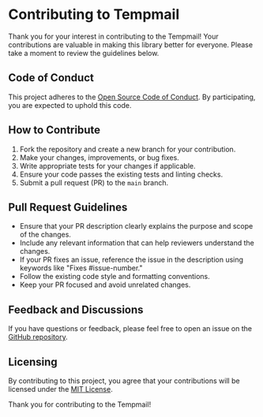 # Contributing to Tempmail

Thank you for your interest in contributing to the Tempmail! Your contributions are valuable in making this library better for everyone. Please take a moment to review the guidelines below.

## Code of Conduct

This project adheres to the [Open Source Code of Conduct](CODE_OF_CONDUCT.md). By participating, you are expected to uphold this code.

## How to Contribute

1. Fork the repository and create a new branch for your contribution.
2. Make your changes, improvements, or bug fixes.
3. Write appropriate tests for your changes if applicable.
4. Ensure your code passes the existing tests and linting checks.
5. Submit a pull request (PR) to the `main` branch.

## Pull Request Guidelines

- Ensure that your PR description clearly explains the purpose and scope of the changes.
- Include any relevant information that can help reviewers understand the changes.
- If your PR fixes an issue, reference the issue in the description using keywords like "Fixes #issue-number."
- Follow the existing code style and formatting conventions.
- Keep your PR focused and avoid unrelated changes.

## Feedback and Discussions

If you have questions or feedback, please feel free to open an issue on the [GitHub repository](https://github.com/a-rustacean/tempmail/issues).

## Licensing

By contributing to this project, you agree that your contributions will be licensed under the [MIT License](LICENSE).

Thank you for contributing to the Tempmail!
